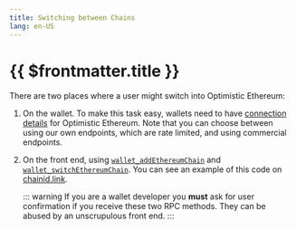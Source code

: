 ```yaml
---
title: Switching between Chains
lang: en-US
---
```


# {{ $frontmatter.title }}

There are two places where a user might switch into Optimistic Ethereum:

1. On the wallet. To make this task easy, wallets need to have [connection details](../../infra/networks.md) for Optimistic Ethereum. Note that you can choose between using our own endpoints, which are rate limited, and using commercial endpoints.

1. On the front end, using [`wallet_addEthereumChain`](https://docs.metamask.io/guide/rpc-api.html#other-rpc-methods) and [`wallet_switchEthereumChain`](https://docs.metamask.io/guide/rpc-api.html#wallet-switchethereumchain). You can see an example of this code on [chainid.link](https://chainid.link/?network=optimism).

   ::: warning
   If you are a wallet developer you **must** ask for user confirmation if you receive these two RPC methods. They can be abused by an unscrupulous front end.
   :::
